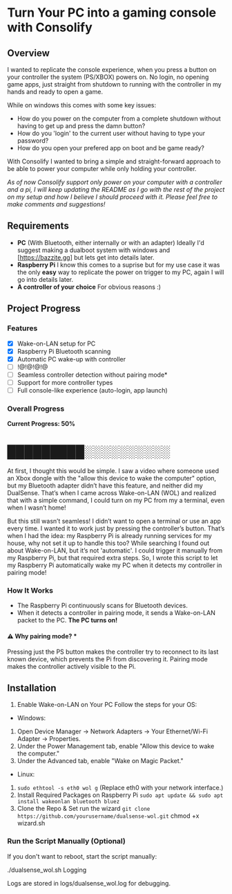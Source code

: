 # Turn Your PC into a gaming console with Consolify

## Overview

I wanted to replicate the console experience, when you press a button on your controller the system (PS/XBOX) powers on. No login, no opening game apps, just straight from shutdown to running with the controller in my hands and ready to open a game.

While on windows this comes with some key issues:
- How do you power on the computer from a complete shutdown without having to get up and press the damn button?
- How do you 'login' to the current user without having to type your password?
- How do you open your prefered app on boot and be game ready?

With Consolify I wanted to bring a simple and straight-forward approach to be able to power your computer while only holding your controller. 

*As of now Consolify support only power on your computer with a controller and a pi, I will keep updating the README as I go with the rest of the project on my setup and how I believe I should proceed with it. Please feel free to make comments and suggestions!*

## Requirements 
- **PC** (With Bluetooth, either internally or with an adapter)
Ideally I'd suggest making a dualboot system with windows and [https://bazzite.gg] but lets get into details later.
- **Raspberry Pi**
I know this comes to a suprise but for my use case it was the only **easy** way to replicate the power on trigger to my PC, again I will go into details later.
- **A controller of your choice**
For obvious reasons :)

## Project Progress

### Features
- [x] Wake-on-LAN setup for PC
- [x] Raspberry Pi Bluetooth scanning
- [x] Automatic PC wake-up with controller
- [ ] !@$!@$!@$!@$
- [ ] Seamless controller detection without pairing mode*
- [ ] Support for more controller types
- [ ] Full console-like experience (auto-login, app launch)

### Overall Progress
**Current Progress: 50%**
# █████████░░░░░░░░░░

At first, I thought this would be simple. I saw a video where someone used an Xbox dongle with the "allow this device to wake the computer" option, but my Bluetooth adapter didn’t have this feature, and neither did my DualSense. That’s when I came across Wake-on-LAN (WOL) and realized that with a simple command, I could turn on my PC from my a terminal, even when I wasn’t home!

But this still wasn’t seamless! I didn’t want to open a terminal or use an app every time. I wanted it to work just by pressing the controller’s button. That’s when I had the idea: my Raspberry Pi is already running services for my house, why not set it up to handle this too? While searching I found out about Wake-on-LAN, but it’s not 'automatic'. I could trigger it manually from my Raspberry Pi, but that required extra steps. So, I wrote this script to let my Raspberry Pi automatically wake my PC when it detects my controller in pairing mode!

### How It Works

- The Raspberry Pi continuously scans for Bluetooth devices.
- When it detects a controller in pairing mode, it sends a Wake-on-LAN packet to the PC.
    **The PC turns on!**

#### ⚠ Why pairing mode? *
Pressing just the PS button makes the controller try to reconnect to its last known device, which prevents the Pi from discovering it. Pairing mode makes the controller actively visible to the Pi.

## Installation

1. Enable Wake-on-LAN on Your PC
Follow the steps for your OS:

- Windows:
1. Open Device Manager → Network Adapters → Your Ethernet/Wi-Fi Adapter → Properties.
2. Under the Power Management tab, enable "Allow this device to wake the computer."
3. Under the Advanced tab, enable "Wake on Magic Packet."

- Linux:
1. `sudo ethtool -s eth0 wol g`
(Replace eth0 with your network interface.)
2. Install Required Packages on Raspberry Pi
`sudo apt update && sudo apt install wakeonlan bluetooth bluez`
3. Clone the Repo & Set run the wizard
`git clone https://github.com/yourusername/dualsense-wol.git`
chmod +x wizard.sh

### Run the Script Manually (Optional)
If you don't want to reboot, start the script manually:

./dualsense_wol.sh
Logging

Logs are stored in logs/dualsense_wol.log for debugging.